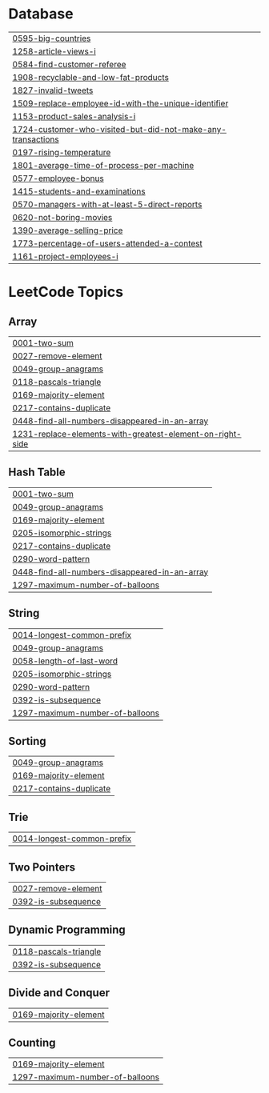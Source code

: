 # Database
|  |
| ------- |
| [0595-big-countries](https://github.com/MohabEffat/LeetCode-Solutions/tree/master/0595-big-countries) |
| [1258-article-views-i](https://github.com/MohabEffat/LeetCode-Solutions/tree/master/1258-article-views-i) |
| [0584-find-customer-referee](https://github.com/MohabEffat/LeetCode-Solutions/tree/master/0584-find-customer-referee) |
| [1908-recyclable-and-low-fat-products](https://github.com/MohabEffat/LeetCode-Solutions/tree/master/1908-recyclable-and-low-fat-products) |
| [1827-invalid-tweets](https://github.com/MohabEffat/LeetCode-Solutions/tree/master/1827-invalid-tweets) |
| [1509-replace-employee-id-with-the-unique-identifier](https://github.com/MohabEffat/LeetCode-Solutions/tree/master/1509-replace-employee-id-with-the-unique-identifier) |
| [1153-product-sales-analysis-i](https://github.com/MohabEffat/LeetCode-Solutions/tree/master/1153-product-sales-analysis-i) |
| [1724-customer-who-visited-but-did-not-make-any-transactions](https://github.com/MohabEffat/LeetCode-Solutions/tree/master/1724-customer-who-visited-but-did-not-make-any-transactions) |
| [0197-rising-temperature](https://github.com/MohabEffat/LeetCode-Solutions/tree/master/0197-rising-temperature) |
| [1801-average-time-of-process-per-machine](https://github.com/MohabEffat/LeetCode-Solutions/tree/master/1801-average-time-of-process-per-machine) |
| [0577-employee-bonus](https://github.com/MohabEffat/LeetCode-Solutions/tree/master/0577-employee-bonus) |
| [1415-students-and-examinations](https://github.com/MohabEffat/LeetCode-Solutions/tree/master/1415-students-and-examinations) |
| [0570-managers-with-at-least-5-direct-reports](https://github.com/MohabEffat/LeetCode-Solutions/tree/master/0570-managers-with-at-least-5-direct-reports) |
| [0620-not-boring-movies](https://github.com/MohabEffat/LeetCode-Solutions/tree/master/0620-not-boring-movies) |
| [1390-average-selling-price](https://github.com/MohabEffat/LeetCode-Solutions/tree/master/1390-average-selling-price) |
| [1773-percentage-of-users-attended-a-contest](https://github.com/MohabEffat/LeetCode-Solutions/tree/master/1773-percentage-of-users-attended-a-contest) |
| [1161-project-employees-i](https://github.com/MohabEffat/LeetCode-Solutions/tree/master/1161-project-employees-i) |


<!---LeetCode Topics Start-->
# LeetCode Topics
## Array
|  |
| ------- |
| [0001-two-sum](https://github.com/MohabEffat/LeetCode-Solutions/tree/master/0001-two-sum) |
| [0027-remove-element](https://github.com/MohabEffat/LeetCode-Solutions/tree/master/0027-remove-element) |
| [0049-group-anagrams](https://github.com/MohabEffat/LeetCode-Solutions/tree/master/0049-group-anagrams) |
| [0118-pascals-triangle](https://github.com/MohabEffat/LeetCode-Solutions/tree/master/0118-pascals-triangle) |
| [0169-majority-element](https://github.com/MohabEffat/LeetCode-Solutions/tree/master/0169-majority-element) |
| [0217-contains-duplicate](https://github.com/MohabEffat/LeetCode-Solutions/tree/master/0217-contains-duplicate) |
| [0448-find-all-numbers-disappeared-in-an-array](https://github.com/MohabEffat/LeetCode-Solutions/tree/master/0448-find-all-numbers-disappeared-in-an-array) |
| [1231-replace-elements-with-greatest-element-on-right-side](https://github.com/MohabEffat/LeetCode-Solutions/tree/master/1231-replace-elements-with-greatest-element-on-right-side) |
## Hash Table
|  |
| ------- |
| [0001-two-sum](https://github.com/MohabEffat/LeetCode-Solutions/tree/master/0001-two-sum) |
| [0049-group-anagrams](https://github.com/MohabEffat/LeetCode-Solutions/tree/master/0049-group-anagrams) |
| [0169-majority-element](https://github.com/MohabEffat/LeetCode-Solutions/tree/master/0169-majority-element) |
| [0205-isomorphic-strings](https://github.com/MohabEffat/LeetCode-Solutions/tree/master/0205-isomorphic-strings) |
| [0217-contains-duplicate](https://github.com/MohabEffat/LeetCode-Solutions/tree/master/0217-contains-duplicate) |
| [0290-word-pattern](https://github.com/MohabEffat/LeetCode-Solutions/tree/master/0290-word-pattern) |
| [0448-find-all-numbers-disappeared-in-an-array](https://github.com/MohabEffat/LeetCode-Solutions/tree/master/0448-find-all-numbers-disappeared-in-an-array) |
| [1297-maximum-number-of-balloons](https://github.com/MohabEffat/LeetCode-Solutions/tree/master/1297-maximum-number-of-balloons) |
## String
|  |
| ------- |
| [0014-longest-common-prefix](https://github.com/MohabEffat/LeetCode-Solutions/tree/master/0014-longest-common-prefix) |
| [0049-group-anagrams](https://github.com/MohabEffat/LeetCode-Solutions/tree/master/0049-group-anagrams) |
| [0058-length-of-last-word](https://github.com/MohabEffat/LeetCode-Solutions/tree/master/0058-length-of-last-word) |
| [0205-isomorphic-strings](https://github.com/MohabEffat/LeetCode-Solutions/tree/master/0205-isomorphic-strings) |
| [0290-word-pattern](https://github.com/MohabEffat/LeetCode-Solutions/tree/master/0290-word-pattern) |
| [0392-is-subsequence](https://github.com/MohabEffat/LeetCode-Solutions/tree/master/0392-is-subsequence) |
| [1297-maximum-number-of-balloons](https://github.com/MohabEffat/LeetCode-Solutions/tree/master/1297-maximum-number-of-balloons) |
## Sorting
|  |
| ------- |
| [0049-group-anagrams](https://github.com/MohabEffat/LeetCode-Solutions/tree/master/0049-group-anagrams) |
| [0169-majority-element](https://github.com/MohabEffat/LeetCode-Solutions/tree/master/0169-majority-element) |
| [0217-contains-duplicate](https://github.com/MohabEffat/LeetCode-Solutions/tree/master/0217-contains-duplicate) |
## Trie
|  |
| ------- |
| [0014-longest-common-prefix](https://github.com/MohabEffat/LeetCode-Solutions/tree/master/0014-longest-common-prefix) |
## Two Pointers
|  |
| ------- |
| [0027-remove-element](https://github.com/MohabEffat/LeetCode-Solutions/tree/master/0027-remove-element) |
| [0392-is-subsequence](https://github.com/MohabEffat/LeetCode-Solutions/tree/master/0392-is-subsequence) |
## Dynamic Programming
|  |
| ------- |
| [0118-pascals-triangle](https://github.com/MohabEffat/LeetCode-Solutions/tree/master/0118-pascals-triangle) |
| [0392-is-subsequence](https://github.com/MohabEffat/LeetCode-Solutions/tree/master/0392-is-subsequence) |
## Divide and Conquer
|  |
| ------- |
| [0169-majority-element](https://github.com/MohabEffat/LeetCode-Solutions/tree/master/0169-majority-element) |
## Counting
|  |
| ------- |
| [0169-majority-element](https://github.com/MohabEffat/LeetCode-Solutions/tree/master/0169-majority-element) |
| [1297-maximum-number-of-balloons](https://github.com/MohabEffat/LeetCode-Solutions/tree/master/1297-maximum-number-of-balloons) |
<!---LeetCode Topics End-->